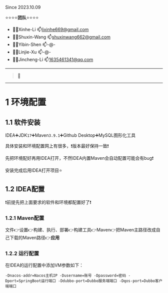 Since 2023.10.09

⭐⭐⭐⭐**团队**⭐⭐⭐⭐

- 👨‍💻Xinhe-Li  📫lixinhe669@gmail.com
- 👨‍💻Shuxin-Wang  📫shuxinwang662@gmail.com
- 👨‍💻Yibin-Shen 📫-@-
- 👨‍💻Linjie-Xu    📫-@-
- 👨‍💻Jincheng-Li  📫1635461341@qq.com

---

> 📌

---

# 1 环境配置

## 1.1 软件安装

IDEA➕JDK`17`➕Maven`3.9.1`➕Github Desktop➕MySQL图形化工具

具体安装和环境配置网上有很多，❗版本最好保持一致❗

先把环境配好再用IDEA打开，不然IDEA内置Maven会自动配置可能会有bug❗

安装完成后用IDEA打开项目⭐

## 1.2 IDEA配置

❗前提先把上面要求的软件和环境都配置好了❗

### 1.2.1 Maven配置

文件👉设置👉构建、执行、部署👉构建工具👉Maven👉把Maven主路径改成自己下载的Maven路径👉**应用**

### 1.2.2 运行配置

在IDEA的运行配置中添加VM参数如下：

```shell
-Dnacos-addr=Nacos主机IP -Dusername=账号 -Dpassword=密码 -Dport=SpringBoot运行端口 -Ddubbo-port=Dubbo服务端端口 -Dqos-port=Dubbo客户端端口
```



